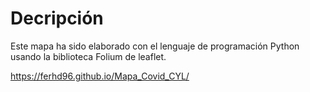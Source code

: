 # Decripción
Este mapa ha sido elaborado con el lenguaje de programación Python usando la biblioteca Folium de leaflet. 


https://ferhd96.github.io/Mapa_Covid_CYL/
